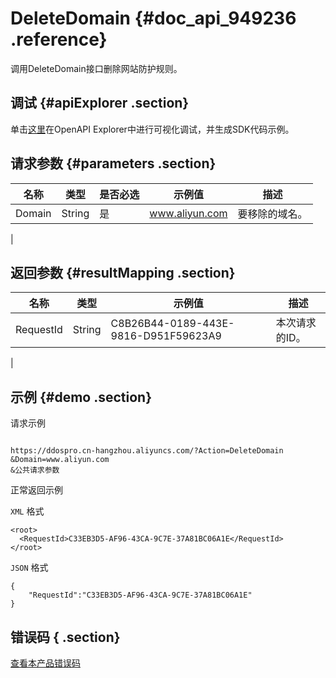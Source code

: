 # DeleteDomain {#doc_api_949236 .reference}

调用DeleteDomain接口删除网站防护规则。

## 调试 {#apiExplorer .section}

单击[这里](https://api.aliyun.com/#product=DDoSPro&api=DeleteDomain)在OpenAPI Explorer中进行可视化调试，并生成SDK代码示例。

## 请求参数 {#parameters .section}

|名称|类型|是否必选|示例值|描述|
|--|--|----|---|--|
|Domain|String|是|www.aliyun.com|要移除的域名。

 |

## 返回参数 {#resultMapping .section}

|名称|类型|示例值|描述|
|--|--|---|--|
|RequestId|String|C8B26B44-0189-443E-9816-D951F59623A9|本次请求的ID。

 |

## 示例 {#demo .section}

请求示例

``` {#request_demo}

https://ddospro.cn-hangzhou.aliyuncs.com/?Action=DeleteDomain
&Domain=www.aliyun.com
&公共请求参数

```

正常返回示例

`XML` 格式

``` {#xml_return_success_demo}
<root>
  <RequestId>C33EB3D5-AF96-43CA-9C7E-37A81BC06A1E</RequestId>
</root>

```

`JSON` 格式

``` {#json_return_success_demo}
{
	"RequestId":"C33EB3D5-AF96-43CA-9C7E-37A81BC06A1E"
}
```

## 错误码 { .section}

[查看本产品错误码](https://error-center.aliyun.com/status/product/DDoSPro)

